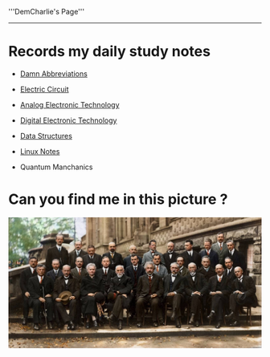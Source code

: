 '''DemCharlie's Page'''

--------

# Records my daily study notes

- [Damn Abbreviations](./DamnAbbreviation.md)

- [Electric Circuit](./ElectricCircuit.md)

- [Analog Electronic Technology](./AnalogElectronicTechnology.md)

- [Digital Electronic Technology](./404.html)

- [Data Structures](./DataStructures.md)

- [Linux Notes](./LinuxNotes.md)

- Quantum Manchanics

# Can you find me in this picture ?

![找不到图片](./索维尔会议.jpg)
